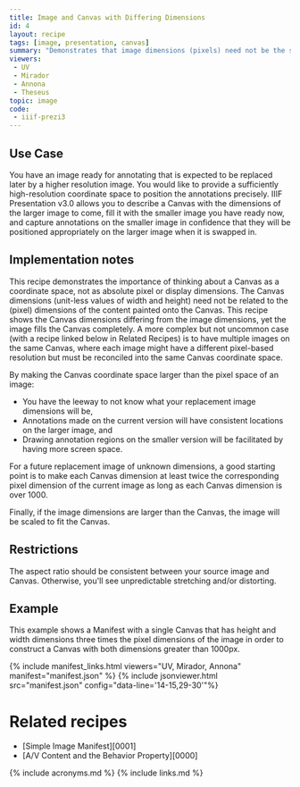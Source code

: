 ```yaml
---
title: Image and Canvas with Differing Dimensions
id: 4
layout: recipe
tags: [image, presentation, canvas]
summary: "Demonstrates that image dimensions (pixels) need not be the same as the Canvas dimensions (unit-less)"
viewers:
 - UV
 - Mirador  
 - Annona
 - Theseus
topic: image
code:
 - iiif-prezi3
---
```


## Use Case

You have an image ready for annotating that is expected to be replaced later by a higher resolution image. You would like to provide a sufficiently high-resolution coordinate space to position the annotations precisely. IIIF Presentation v3.0 allows you to describe a Canvas with the dimensions of the larger image to come, fill it with the smaller image you have ready now, and capture annotations on the smaller image in confidence that they will be positioned appropriately on the larger image when it is swapped in.

## Implementation notes

This recipe demonstrates the importance of thinking about a Canvas as a coordinate space, not as absolute pixel or display dimensions. The Canvas dimensions (unit-less values of width and height) need not be related to the (pixel) dimensions of the content painted onto the Canvas. This recipe shows the Canvas dimensions differing from the image dimensions, yet the image fills the Canvas completely. A more complex but not uncommon case (with a recipe linked below in Related Recipes) is to have multiple images on the same Canvas, where each image might have a different pixel-based resolution but must be reconciled into the same Canvas coordinate space.

By making the Canvas coordinate space larger than the pixel space of an image:
+ You have the leeway to not know what your replacement image dimensions will be,
+ Annotations made on the current version will have consistent locations on the larger image, and
+ Drawing annotation regions on the smaller version will be facilitated by having more screen space.

For a future replacement image of unknown dimensions, a good starting point is to make each Canvas dimension at least twice the corresponding pixel dimension of the current image as long as each Canvas dimension is over 1000.

Finally, if the image dimensions are larger than the Canvas, the image will be scaled to fit the Canvas.

## Restrictions

The aspect ratio should be consistent between your source image and Canvas. Otherwise, you'll see unpredictable stretching and/or distorting.

## Example

This example shows a Manifest with a single Canvas that has height and width dimensions three times the pixel dimensions of the image in order to construct a Canvas with both dimensions greater than 1000px.

{% include manifest_links.html viewers="UV, Mirador, Annona" manifest="manifest.json" %}
{% include jsonviewer.html src="manifest.json" config="data-line='14-15,29-30'"%}

# Related recipes

* [Simple Image Manifest][0001]
* [A/V Content and the Behavior Property][0000]

{% include acronyms.md %}
{% include links.md %}
